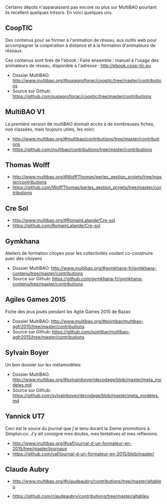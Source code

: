 <!--

---
title: Autres ressources MultiBAO pour le travail en réseau
description: Certains dépots n'apparaissent pas encore ou plus sur MultiBAO pourtant ils recellent quelques trésors. En voici quelques uns.
image_url: 
---

-->

Certains dépots n'apparaissent pas encore ou plus sur MultiBAO pourtant ils recellent quelques trésors. En voici quelques uns.

## CoopTIC
Des contenus pour se former à l'animation de réseau, aux outils web pour accompagner la coopération à distance et à la formation d'animateurs de réseaux.

Ces contenus sont tirés de l'ebook : Faire ensemble : manuel à l'usage des animateurs de réseau, disponible à l'adresse : http://ebook.coop-tic.eu.

- Dossier MultiBAO: http://www.multibao.org/#supagroflorac/cooptic/tree/master/contributions
- Source sur Github: https://github.com/supagroflorac/cooptic/tree/master/contributions

## MultiBAO V1
La première version de multiBAO donnait accès à de nombreuses fiches, non classées, mais toujours utiles, les voici:
- http://www.multibao.org/#multibao/contributions/tree/master/contributions
- https://github.com/multibao/contributions/tree/master/contributions

## Thomas Wolff
- http://www.multibao.org/#WolffThomas/perles_gestion_projets/tree/master/contributions
- https://github.com/WolffThomas/perles_gestion_projets/tree/master/contributions

## Cre Sol

- http://www.multibao.org/#RomainLalande/Cre-sol
- https://github.com/RomainLalande/Cre-sol

## Gymkhana
Ateliers de formation citoyen pour les collectivités voulant co-construire avec des citoyens

- Dossier MultiBAO: http://www.multibao.org/#gymkhana-fr/gymkhana-contenu/tree/master/contributions
- Source sur Github: https://github.com/gymkhana-fr/gymkhana-contenu/tree/master/contributions

## Agiles Games 2015
Fiche des jeux joués pendant les Agile Games 2015 de Bazas

- Dossier MultiBAO: http://www.multibao.org/#pointbar/multibao-agfr2015/tree/master/contributions
- Source sur Github: https://github.com/pointbar/multibao-agfr2015/tree/master/contributions

## Sylvain Boyer
Un bon dossier sur les métamodèles:
- Dossier MultiBAO: http://www.multibao.org/#sylvainboyer/decodage/blob/master/meta_modeles.md
- Source sur Github: https://github.com/sylvainboyer/decodage/blob/master/meta_modeles.md

## Yannick UT7
Ceci est le souce du journal que j'ai tenu durant la 2ieme promotions à Simplon.co. J'y ait consigné mes doutes, mes tentatives et mes reflexions.
- http://www.multibao.org/#yaf/journal-d-un-formateur-en-2015/tree/master/journaux
- https://github.com/yaf/journal-d-un-formateur-en-2015/blob/master/

## Claude Aubry

- http://www.multibao.org/#claudeaubry/contributions/tree/master/altableu

- https://github.com/claudeaubry/contributions/tree/master/altableu
